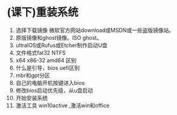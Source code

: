 (课下)重装系统
===
1. 选择下载镜像
微软官方网站download或MSDN或一些盗版镜像站。
1. 原版镜像和ghost镜像。ISO ghost。
2. ultraIOS或Rufus或Etcher制作启动U盘
2. 文件格式fat32 NTFS 
2. x64 x86-32 amd64 区别
3. 什么是引导，bios uefi区别
4. mbr和gpt分区
6. 自己的电脑开机按键进入bios
7. 修改bios启动优先级，从u盘启动
8. 开始安装系统
9. 激活工具 win10active ,激活win和office












